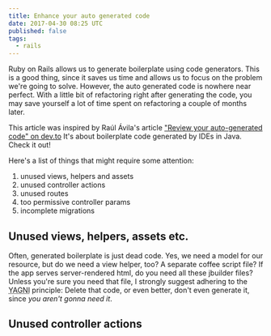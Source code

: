 ```yaml
---
title: Enhance your auto generated code
date: 2017-04-30 08:25 UTC
published: false
tags:
  - rails
---
```

Ruby on Rails allows us to generate boilerplate using code generators.
This is a good thing, since it saves us time and allows us to focus on the
problem we're going to solve. However, the auto generated code is nowhere
near perfect. With a little bit of refactoring right after generating the
code, you may save yourself a lot of time spent on refactoring a couple of
months later.

This article was inspired by Raúl Ávila's article
["Review your auto-generated code" on dev.to](https://dev.to/raulavila/review-your-auto-generated-code)
It's about boilerplate code generated by IDEs in Java. Check it out!

Here's a list of things that might require some attention:

1. unused views, helpers and assets
2. unused controller actions
3. unused routes
4. too permissive controller params
5. incomplete migrations

## Unused views, helpers, assets etc.
Often, generated boilerplate is just dead code. Yes, we need a model for
our resource, but do we need a view helper, too? A separate coffee script file?
If the app serves server-rendered html, do you need all these jbuilder files?
Unless you're sure you need that file, I strongly suggest adhering to the
<abbr title="You aren't gonna need it">YAGNI</abbr> principle: Delete that code,
or even better, don't even generate it, since *you aren't gonna need it*.

## Unused controller actions
